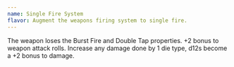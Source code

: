 ```yaml
---
name: Single Fire System
flavor: Augment the weapons firing system to single fire.
---
```

The weapon loses the Burst Fire and Double Tap properties. +2 bonus to weapon attack rolls. Increase any damage done by 1 die type, d12s become a +2 bonus to damage.
